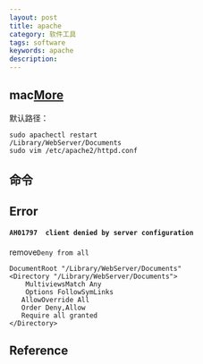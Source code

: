```yaml
---
layout: post
title: apache
category: 软件工具
tags: software
keywords: apache
description: 
---
```



## mac[More](https://juejin.cn/post/6883805985392197639)

默认路径：
```
sudo apachectl restart
/Library/WebServer/Documents
sudo vim /etc/apache2/httpd.conf
```

## 命令

## Error

#### `AH01797  client denied by server configuration`


remove`Deny from all`

```
DocumentRoot "/Library/WebServer/Documents"
<Directory "/Library/WebServer/Documents">
	MultiviewsMatch Any
	Options FollowSymLinks
   AllowOverride All
   Order Deny,Allow
   Require all granted
</Directory>
```


## Reference

